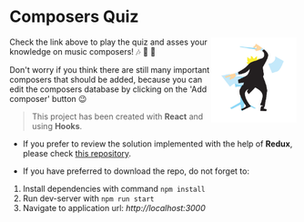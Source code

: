 <div >
  <h1 align="left">Composers Quiz</h1>
  <img align="right" alt="logo-conductor" height= "150" src="src/images/favicon.png">  </div>
  

Check the link above to play the quiz and asses your knowledge on music composers! :notes: :musical_keyboard: :saxophone:

Don't worry if you think there are still many important composers that should be added, because you can edit the composers database by clicking on the 'Add composer' button :wink:

> This project has been created with **React** and using **Hooks**.

- If you prefer to review the solution implemented with the help of **Redux**, please check [this repository](https://github.com/mariaglomana/Composers-Quiz-Redux).

- If you have preferred to download the repo, do not forget to:

1. Install dependencies with command ```npm install```
2. Run dev-server with ```npm run start```
3. Navigate to application url: _http://localhost:3000_

